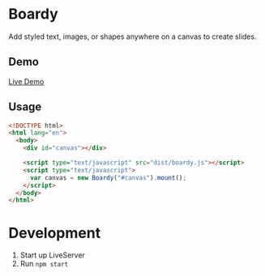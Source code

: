 # Boardy

Add styled text, images, or shapes anywhere on a canvas to create slides.

## Demo

[Live Demo](http://amerikan.github.io/boardy)

## Usage

```html
<!DOCTYPE html>
<html lang="en">
  <body>
    <div id="canvas"></div>

    <script type="text/javascript" src="dist/boardy.js"></script>
    <script type="text/javascript">
      var canvas = new Boardy("#canvas").mount();
    </script>
  </body>
</html>
```

# Development

1. Start up LiveServer
2. Run `npm start`
